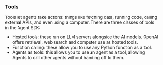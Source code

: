 ### Tools

Tools let agents take actions: things like fetching data, running code, 
calling external APIs, and even using a computer. 
There are three classes of tools in the Agent SDK:

- Hosted tools: these run on LLM servers alongside the AI models. 
  OpenAI offers retrieval, web search and computer use as hosted tools.
- Function calling: these allow you to use any Python function as a tool. 
- Agents as tools: this allows you to use an agent as a tool, 
  allowing Agents to call other agents without handing off to them.
